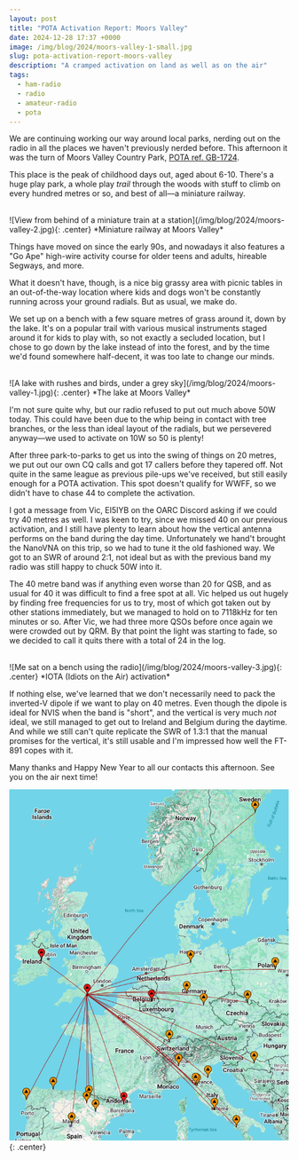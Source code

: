 ```yaml
---
layout: post
title: "POTA Activation Report: Moors Valley"
date: 2024-12-28 17:37 +0000
image: /img/blog/2024/moors-valley-1-small.jpg
slug: pota-activation-report-moors-valley
description: "A cramped activation on land as well as on the air"
tags:
  - ham-radio
  - radio
  - amateur-radio
  - pota
---
```


We are continuing working our way around local parks, nerding out on the radio in all the places we haven't previously nerded before. This afternoon it was the turn of Moors Valley Country Park, [POTA ref. GB-1724](https://pota.app/#/park/GB-1724).

This place is the peak of childhood days out, aged about 6-10. There's a huge play park, a whole play *trail* through the woods with stuff to climb on every hundred metres or so, and best of all&mdash;a miniature railway.

<br/>
![View from behind of a miniature train at a station](/img/blog/2024/moors-valley-2.jpg){: .center}
*Miniature railway at Moors Valley*

Things have moved on since the early 90s, and nowadays it also features a "Go Ape" high-wire activity course for older teens and adults, hireable Segways, and more.

What it doesn't have, though, is a nice big grassy area with picnic tables in an out-of-the-way location where kids and dogs won't be constantly running across your ground radials. But as usual, we make do.

We set up on a bench with a few square metres of grass around it, down by the lake. It's on a popular trail with various musical instruments staged around it for kids to play with, so not exactly a secluded location, but I chose to go down by the lake instead of into the forest, and by the time we'd found somewhere half-decent, it was too late to change our minds.

<br/>
![A lake with rushes and birds, under a grey sky](/img/blog/2024/moors-valley-1.jpg){: .center}
*The lake at Moors Valley*

I'm not sure quite why, but our radio refused to put out much above 50W today. This could have been due to the whip being in contact with tree branches, or the less than ideal layout of the radials, but we persevered anyway&mdash;we used to activate on 10W so 50 is plenty!

After three park-to-parks to get us into the swing of things on 20 metres, we put out our own CQ calls and got 17 callers before they tapered off. Not quite in the same league as previous pile-ups we've received, but still easily enough for a POTA activation. This spot doesn't qualify for WWFF, so we didn't have to chase 44 to complete the activation.

I got a message from Vic, EI5IYB on the OARC Discord asking if we could try 40 metres as well. I was keen to try, since we missed 40 on our previous activation, and I still have plenty to learn about how the vertical antenna performs on the band during the day time. Unfortunately we hand't brought the NanoVNA on this trip, so we had to tune it the old fashioned way. We got to an SWR of around 2:1, not ideal but as with the previous band my radio was still happy to chuck 50W into it.

The 40 metre band was if anything even worse than 20 for QSB, and as usual for 40 it was difficult to find a free spot at all. Vic helped us out hugely by finding free frequencies for us to try, most of which got taken out by other stations immediately, but we managed to hold on to 7118kHz for ten minutes or so. After Vic, we had three more QSOs before once again we were crowded out by QRM. By that point the light was starting to fade, so we decided to call it quits there with a total of 24 in the log.

<br/>
![Me sat on a bench using the radio](/img/blog/2024/moors-valley-3.jpg){: .center}
*IOTA (Idiots on the Air) activation*

If nothing else, we've learned that we don't necessarily need to pack the inverted-V dipole if we want to play on 40 metres. Even though the dipole is ideal for NVIS when the band is "short", and the vertical is very much *not* ideal, we still managed to get out to Ireland and Belgium during the daytime. And while we still can't quite replicate the SWR of 1.3:1 that the manual promises for the vertical, it's still usable and I'm impressed how well the FT-891 copes with it.

Many thanks and Happy New Year to all our contacts this afternoon. See you on the air next time!

![Map of contacts](/img/blog/2024/moors-valley-map.png){: .center}
